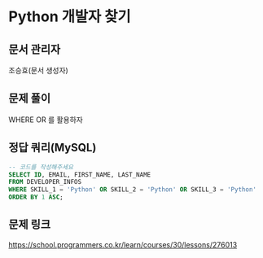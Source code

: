 # Python 개발자 찾기
## 문서 관리자
조승효(문서 생성자)
## 문제 풀이
WHERE OR 를 활용하자
## 정답 쿼리(MySQL)
``` sql
-- 코드를 작성해주세요
SELECT ID, EMAIL, FIRST_NAME, LAST_NAME
FROM DEVELOPER_INFOS
WHERE SKILL_1 = 'Python' OR SKILL_2 = 'Python' OR SKILL_3 = 'Python'
ORDER BY 1 ASC;
```
## 문제 링크
https://school.programmers.co.kr/learn/courses/30/lessons/276013